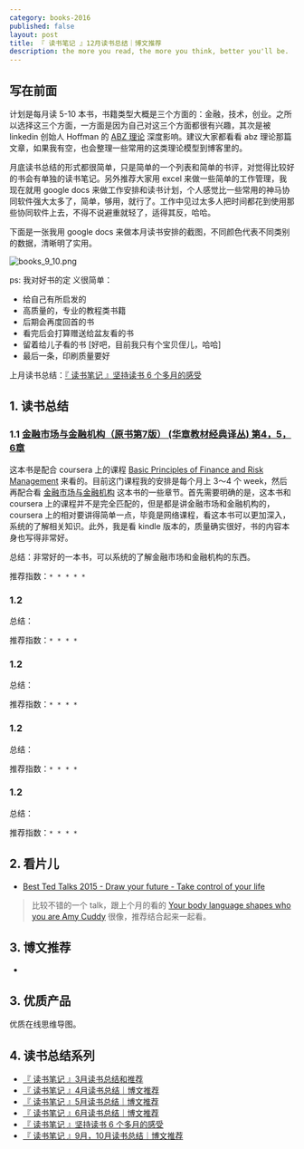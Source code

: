 ```yaml
---
category: books-2016
published: false
layout: post
title: 『 读书笔记 』12月读书总结｜博文推荐
description: the more you read, the more you think, better you'll be.
---
```


## 写在前面

计划是每月读 5-10 本书，书籍类型大概是三个方面的：金融，技术，创业。之所以选择这三个方面，一方面是因为自己对这三个方面都很有兴趣，其次是被 linkedin 创始人 Hoffman 的 [ABZ 理论](http://techcrunch.com/2012/02/14/in-startups-and-life-you-need-plan-a-b-and-z/) 深度影响。建议大家都看看 abz 理论那篇文章，如果我有空，也会整理一些常用的这类理论模型到博客里的。

月底读书总结的形式都很简单，只是简单的一个列表和简单的书评，对觉得比较好的书会有单独的读书笔记。另外推荐大家用 excel 来做一些简单的工作管理，我现在就用 google docs 来做工作安排和读书计划，个人感觉比一些常用的神马协同软件强大太多了，简单，够用，就行了。工作中见过太多人把时间都花到使用那些协同软件上去，不得不说避重就轻了，适得其反，哈哈。

下面是一张我用 google docs 来做本月读书安排的截图，不同颜色代表不同类别的数据，清晰明了实用。

![books_9_10.png](../images/books_9_10.png)

ps: 我对好书的定  义很简单：

- 给自己有所启发的
- 高质量的，专业的教程类书籍
- 后期会再度回首的书
- 看完后会打算赠送给盆友看的书
- 留着给儿子看的书 [好吧，目前我只有个宝贝侄儿，哈哈]
- 最后一条，印刷质量要好

上月读书总结：[『 读书笔记 』坚持读书 6 个多月的感受](../books-recommend-and-summarize-on-july-2016)


## 1. 读书总结

### 1.1 [金融市场与金融机构（原书第7版） (华章教材经典译丛) 第4，5，6章](https://www.amazon.cn/%E9%87%91%E8%9E%8D%E5%B8%82%E5%9C%BA%E4%B8%8E%E9%87%91%E8%9E%8D%E6%9C%BA%E6%9E%84-%E5%BC%97%E9%9B%B7%E5%BE%B7%E9%87%8C%E5%85%8B-S-%E7%B1%B3%E4%BB%80%E9%87%91-%E6%96%AF%E5%9D%A6%E5%88%A9-G-%E5%9F%83%E9%87%91%E6%96%AF-%E8%91%97/dp/B00UFDW1AE)

这本书是配合 coursera 上的课程 [Basic Principles of Finance and Risk Management](https://www.coursera.org/learn/financial-markets/home/info) 来看的。目前这门课程我的安排是每个月上 3～4 个 week，然后再配合看 [金融市场与金融机构]() 这本书的一些章节。首先需要明确的是，这本书和 coursera 上的课程并不是完全匹配的，但是都是讲金融市场和金融机构的，coursera 上的相对要讲得简单一点，毕竟是网络课程，看这本书可以更加深入，系统的了解相关知识。此外，我是看 kindle 版本的，质量确实很好，书的内容本身也写得非常好。

总结：非常好的一本书，可以系统的了解金融市场和金融机构的东西。

推荐指数：`* * * * *`



### 1.2 []()


总结：

推荐指数：`* * * *`


### 1.2 []()


总结：

推荐指数：`* * * *`


### 1.2 []()


总结：

推荐指数：`* * * *`


### 1.2 []()


总结：

推荐指数：`* * * *`



## 2. 看片儿

- [Best Ted Talks 2015 - Draw your future - Take control of your life](https://www.youtube.com/watch?v=4vl6wCiUZYc)

> 比较不错的一个 talk，跟上个月的看的 [Your body language shapes who you are Amy Cuddy](https://www.youtube.com/watch?v=Ks-_Mh1QhMc) 很像，推荐结合起来一起看。


## 3. 博文推荐 

- []()


## 3. 优质产品


优质在线思维导图。

## 4. 读书总结系列

- [『 读书笔记 』3月读书总结和推荐](../books-recommend-and-summarize-on-mar-2016)
- [『 读书笔记 』4月读书总结｜博文推荐](../books-recommend-and-summarize-on-apr-2016)
- [『 读书笔记 』5月读书总结｜博文推荐](../books-recommend-and-summarize-on-May-2016)
- [『 读书笔记 』6月读书总结｜博文推荐](../books-recommend-and-summarize-on-June-2016)
- [『 读书笔记 』坚持读书 6 个多月的感受](../books-recommend-and-summarize-on-july-2016)
- [『 读书笔记 』9月，10月读书总结｜博文推荐](../books-recommend-and-summarize-on-sep-2016)